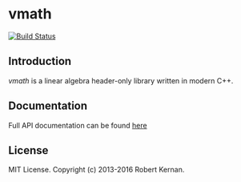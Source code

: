 # vmath
[![Build Status](https://travis-ci.org/kernan/vmath.svg?branch=develop)](https://travis-ci.org/kernan/vmath)

## Introduction

*vmath* is a linear algebra header-only library written in modern C++.

## Documentation

Full API documentation can be found [here](http://kernan.github.io/vmath/)

## License

MIT License. Copyright (c) 2013-2016 Robert Kernan.
